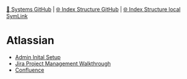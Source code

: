 [📁 Systems GitHub](/cerulean-circle-unlimited-2cu/governance/eam/systems.md) | [🌐 Index Structure GitHub](/cerulean-circle-unlimited-2cu/governance/eam/systems/atlassian.md) | [🌐 Index Structure local SymLink](./atlassian.entry.md)

# Atlassian

- [Admin Inital Setup](./atlassian/admin-inital-setup.md)
- [Jira Project Management Walkthrough](./atlassian/jira-project-management-walkthrough.md)
- [Confluence](./atlassian/confluence.md)
